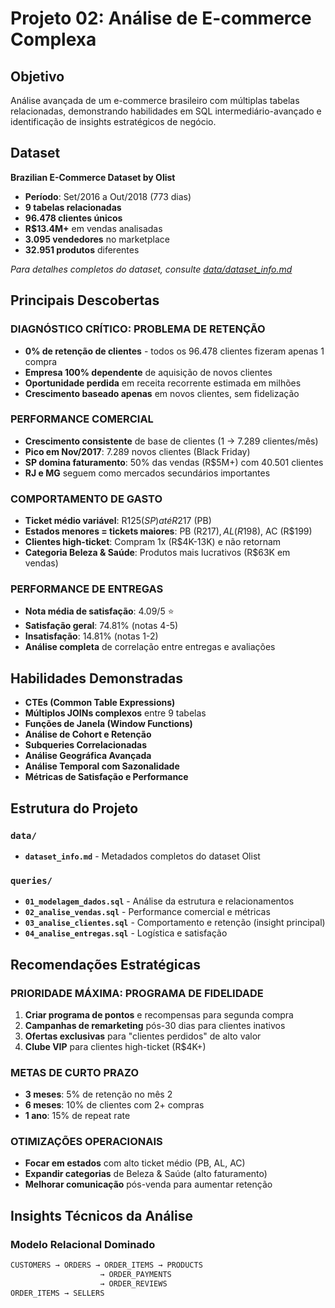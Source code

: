 # Projeto 02: Análise de E-commerce Complexa

## Objetivo
Análise avançada de um e-commerce brasileiro com múltiplas tabelas relacionadas, demonstrando habilidades em SQL intermediário-avançado e identificação de insights estratégicos de negócio.

## Dataset
**Brazilian E-Commerce Dataset by Olist**
- **Período**: Set/2016 a Out/2018 (773 dias)
- **9 tabelas relacionadas**
- **96.478 clientes únicos**
- **R$13.4M+** em vendas analisadas
- **3.095 vendedores** no marketplace
- **32.951 produtos** diferentes

*Para detalhes completos do dataset, consulte [data/dataset_info.md](./data/dataset_info.md)*

## Principais Descobertas

### DIAGNÓSTICO CRÍTICO: PROBLEMA DE RETENÇÃO
- **0% de retenção de clientes** - todos os 96.478 clientes fizeram apenas 1 compra
- **Empresa 100% dependente** de aquisição de novos clientes
- **Oportunidade perdida** em receita recorrente estimada em milhões
- **Crescimento baseado apenas** em novos clientes, sem fidelização

### PERFORMANCE COMERCIAL
- **Crescimento consistente** de base de clientes (1 → 7.289 clientes/mês)
- **Pico em Nov/2017**: 7.289 novos clientes (Black Friday)
- **SP domina faturamento**: 50% das vendas (R$5M+) com 40.501 clientes
- **RJ e MG** seguem como mercados secundários importantes

### COMPORTAMENTO DE GASTO
- **Ticket médio variável**: R$125 (SP) até R$217 (PB)
- **Estados menores = tickets maiores**: PB (R$217), AL (R$198), AC (R$199)
- **Clientes high-ticket**: Compram 1x (R$4K-13K) e não retornam
- **Categoria Beleza & Saúde**: Produtos mais lucrativos (R$63K em vendas)

### PERFORMANCE DE ENTREGAS
- **Nota média de satisfação**: 4.09/5 ⭐
- **Satisfação geral**: 74.81% (notas 4-5)
- **Insatisfação**: 14.81% (notas 1-2)
- **Análise completa** de correlação entre entregas e avaliações

## Habilidades Demonstradas
- **CTEs (Common Table Expressions)**
- **Múltiplos JOINs complexos** entre 9 tabelas
- **Funções de Janela (Window Functions)**
- **Análise de Cohort e Retenção**
- **Subqueries Correlacionadas**
- **Análise Geográfica Avançada**
- **Análise Temporal com Sazonalidade**
- **Métricas de Satisfação e Performance**

## Estrutura do Projeto

### `data/`
- **`dataset_info.md`** - Metadados completos do dataset Olist

### `queries/`
- **`01_modelagem_dados.sql`** - Análise da estrutura e relacionamentos
- **`02_analise_vendas.sql`** - Performance comercial e métricas
- **`03_analise_clientes.sql`** - Comportamento e retenção (insight principal)
- **`04_analise_entregas.sql`** - Logística e satisfação

## Recomendações Estratégicas

### PRIORIDADE MÁXIMA: PROGRAMA DE FIDELIDADE
1. **Criar programa de pontos** e recompensas para segunda compra
2. **Campanhas de remarketing** pós-30 dias para clientes inativos
3. **Ofertas exclusivas** para "clientes perdidos" de alto valor
4. **Clube VIP** para clientes high-ticket (R$4K+)

### METAS DE CURTO PRAZO
- **3 meses**: 5% de retenção no mês 2
- **6 meses**: 10% de clientes com 2+ compras
- **1 ano**: 15% de repeat rate

### OTIMIZAÇÕES OPERACIONAIS
- **Focar em estados** com alto ticket médio (PB, AL, AC)
- **Expandir categorias** de Beleza & Saúde (alto faturamento)
- **Melhorar comunicação** pós-venda para aumentar retenção

## Insights Técnicos da Análise

### Modelo Relacional Dominado
```sql
CUSTOMERS → ORDERS → ORDER_ITEMS → PRODUCTS
                    → ORDER_PAYMENTS  
                    → ORDER_REVIEWS
ORDER_ITEMS → SELLERS
